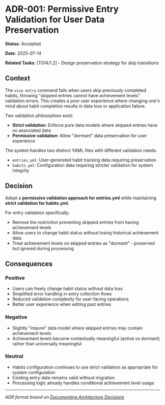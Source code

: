 # ADR-001: Permissive Entry Validation for User Data Preservation

**Status**: Accepted

**Date**: 2025-07-14

**Related Tasks**: [T014/1.2] - Design preservation strategy for skip transitions

## Context

The `vice entry` command fails when users skip previously completed habits, throwing "skipped entries cannot have achievement levels" validation errors. This creates a poor user experience where changing one's mind about habit completion results in data loss or application failure.

Two validation philosophies exist:
- **Strict validation**: Enforce pure data models where skipped entries have no associated data
- **Permissive validation**: Allow "dormant" data preservation for user experience

The system handles two distinct YAML files with different validation needs:
- `entries.yml`: User-generated habit tracking data requiring preservation
- `habits.yml`: Configuration data requiring stricter validation for system integrity

## Decision

Adopt a **permissive validation approach for entries.yml** while maintaining **strict validation for habits.yml**.

For entry validation specifically:
- Remove the restriction preventing skipped entries from having achievement levels
- Allow users to change habit status without losing historical achievement data  
- Treat achievement levels on skipped entries as "dormant" - preserved but ignored during processing

## Consequences

### Positive
- Users can freely change habit status without data loss
- Simplified error handling in entry collection flows
- Reduced validation complexity for user-facing operations
- Better user experience when editing past entries

### Negative
- Slightly "impure" data model where skipped entries may contain achievement levels
- Achievement levels become contextually meaningful (active vs dormant) rather than universally meaningful

### Neutral
- Habits configuration continues to use strict validation as appropriate for system configuration
- Existing entry data remains valid without migration
- Processing logic already handles conditional achievement level usage

---
*ADR format based on [Documenting Architecture Decisions](https://cognitect.com/blog/2011/11/15/documenting-architecture-decisions)*